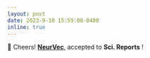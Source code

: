 ```yaml
---
layout: post
date: 2023-9-10 15:59:00-0400
inline: true
---
```


🥳 Cheers! <strong>[NeurVec](https://arxiv.org/abs/2208.03680)</strong>,
 accepted to <b>Sci. Reports</b>  ! 